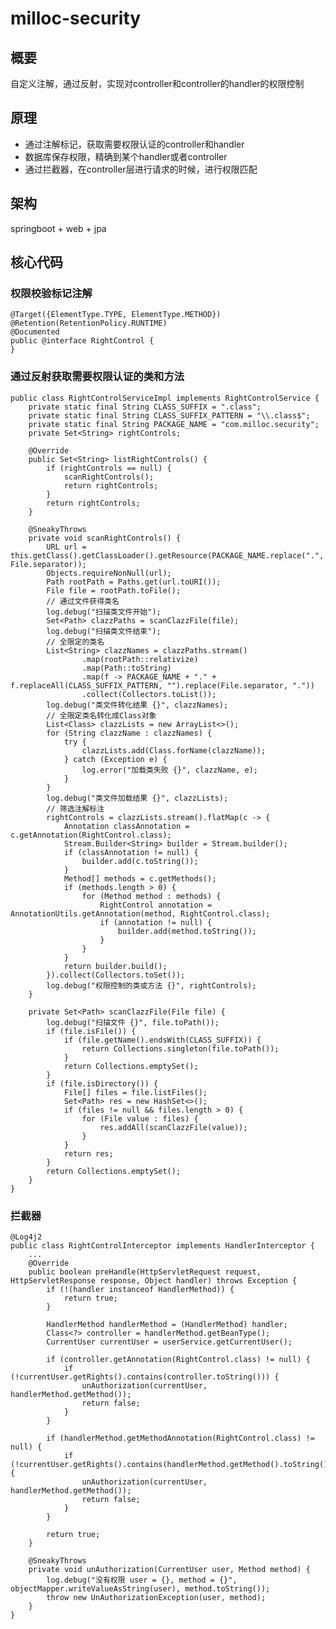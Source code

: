 # milloc-security
## 概要
自定义注解，通过反射，实现对controller和controller的handler的权限控制
## 原理
- 通过注解标记，获取需要权限认证的controller和handler
- 数据库保存权限，精确到某个handler或者controller
- 通过拦截器，在controller层进行请求的时候，进行权限匹配
## 架构
springboot + web + jpa
## 核心代码
### 权限校验标记注解
    @Target({ElementType.TYPE, ElementType.METHOD})
    @Retention(RetentionPolicy.RUNTIME)
    @Documented
    public @interface RightControl {
    }
### 通过反射获取需要权限认证的类和方法
    public class RightControlServiceImpl implements RightControlService {
        private static final String CLASS_SUFFIX = ".class";
        private static final String CLASS_SUFFIX_PATTERN = "\\.class$";
        private static final String PACKAGE_NAME = "com.milloc.security";
        private Set<String> rightControls;
    
        @Override
        public Set<String> listRightControls() {
            if (rightControls == null) {
                scanRightControls();
                return rightControls;
            }
            return rightControls;
        }
    
        @SneakyThrows
        private void scanRightControls() {
            URL url = this.getClass().getClassLoader().getResource(PACKAGE_NAME.replace(".", File.separator));
            Objects.requireNonNull(url);
            Path rootPath = Paths.get(url.toURI());
            File file = rootPath.toFile();
            // 通过文件获得类名
            log.debug("扫描类文件开始");
            Set<Path> clazzPaths = scanClazzFile(file);
            log.debug("扫描类文件结束");
            // 全限定的类名
            List<String> clazzNames = clazzPaths.stream()
                    .map(rootPath::relativize)
                    .map(Path::toString)
                    .map(f -> PACKAGE_NAME + "." + f.replaceAll(CLASS_SUFFIX_PATTERN, "").replace(File.separator, "."))
                    .collect(Collectors.toList());
            log.debug("类文件转化结果 {}", clazzNames);
            // 全限定类名转化成Class对象
            List<Class> clazzLists = new ArrayList<>();
            for (String clazzName : clazzNames) {
                try {
                    clazzLists.add(Class.forName(clazzName));
                } catch (Exception e) {
                    log.error("加载类失败 {}", clazzName, e);
                }
            }
            log.debug("类文件加载结果 {}", clazzLists);
            // 筛选注解标注
            rightControls = clazzLists.stream().flatMap(c -> {
                Annotation classAnnotation = c.getAnnotation(RightControl.class);
                Stream.Builder<String> builder = Stream.builder();
                if (classAnnotation != null) {
                    builder.add(c.toString());
                }
                Method[] methods = c.getMethods();
                if (methods.length > 0) {
                    for (Method method : methods) {
                        RightControl annotation = AnnotationUtils.getAnnotation(method, RightControl.class);
                        if (annotation != null) {
                            builder.add(method.toString());
                        }
                    }
                }
                return builder.build();
            }).collect(Collectors.toSet());
            log.debug("权限控制的类或方法 {}", rightControls);
        }
    
        private Set<Path> scanClazzFile(File file) {
            log.debug("扫描文件 {}", file.toPath());
            if (file.isFile()) {
                if (file.getName().endsWith(CLASS_SUFFIX)) {
                    return Collections.singleton(file.toPath());
                }
                return Collections.emptySet();
            }
            if (file.isDirectory()) {
                File[] files = file.listFiles();
                Set<Path> res = new HashSet<>();
                if (files != null && files.length > 0) {
                    for (File value : files) {
                        res.addAll(scanClazzFile(value));
                    }
                }
                return res;
            }
            return Collections.emptySet();
        }
    }
### 拦截器
    @Log4j2
    public class RightControlInterceptor implements HandlerInterceptor {
        ...  
        @Override
        public boolean preHandle(HttpServletRequest request, HttpServletResponse response, Object handler) throws Exception {
            if (!(handler instanceof HandlerMethod)) {
                return true;
            }
    
            HandlerMethod handlerMethod = (HandlerMethod) handler;
            Class<?> controller = handlerMethod.getBeanType();
            CurrentUser currentUser = userService.getCurrentUser();
    
            if (controller.getAnnotation(RightControl.class) != null) {
                if (!currentUser.getRights().contains(controller.toString())) {
                    unAuthorization(currentUser, handlerMethod.getMethod());
                    return false;
                }
            }
    
            if (handlerMethod.getMethodAnnotation(RightControl.class) != null) {
                if (!currentUser.getRights().contains(handlerMethod.getMethod().toString())) {
                    unAuthorization(currentUser, handlerMethod.getMethod());
                    return false;
                }
            }
    
            return true;
        }
    
        @SneakyThrows
        private void unAuthorization(CurrentUser user, Method method) {
            log.debug("没有权限 user = {}, method = {}", objectMapper.writeValueAsString(user), method.toString());
            throw new UnAuthorizationException(user, method);
        }
    }